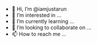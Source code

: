 - 👋 Hi, I’m @iamjustarun
- 👀 I’m interested in ...
- 🌱 I’m currently learning ...
- 💞️ I’m looking to collaborate on ...
- 📫 How to reach me ...

<!---
iamjustarun/iamjustarun is a ✨ special ✨ repository because its `README.md` (this file) appears on your GitHub profile.
You can click the Preview link to take a look at your changes.
--->
